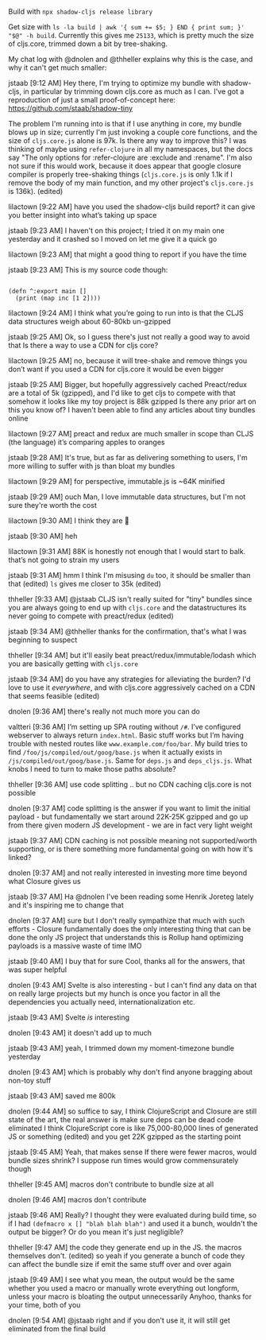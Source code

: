 Build with `npx shadow-cljs release library`

Get size with `ls -la build | awk '{ sum += $5; } END { print sum; }' "$@" -h build`. Currently this gives me `25133`, which is pretty much the size of cljs.core, trimmed down a bit by tree-shaking.

My chat log with @dnolen and @thheller explains why this is the case, and why it can't get much smaller:

jstaab [9:12 AM]
Hey there, I'm trying to optimize my bundle with shadow-cljs, in particular by trimming down cljs.core as much as I can. I've got a reproduction of just a small proof-of-concept here: https://github.com/staab/shadow-tiny

The problem I'm running into is that if I use anything in core, my bundle blows up in size; currently I'm just invoking a couple core functions, and the size of `cljs.core.js` alone is 97k. Is there any way to improve this? I was thinking of maybe using `refer-clojure` in all my namespaces, but the docs say "The only options for :refer-clojure are :exclude and :rename". I'm also not sure if this would work, because it does appear that google closure compiler is properly tree-shaking things (`cljs.core.js` is only 1.1k if I remove the body of my main function, and my other project's `cljs.core.js` is 136k). (edited) 

lilactown [9:22 AM]
have you used the shadow-cljs build report?
it can give you better insight into what’s taking up space

jstaab [9:23 AM]
I haven't on this project; I tried it on my main one yesterday and it crashed so I moved on
let me give it a quick go

lilactown [9:23 AM]
that might a good thing to report if you have the time

jstaab [9:23 AM]
This is my source code though:

```(ns shadow-tiny.core)

(defn ^:export main []
  (print (map inc [1 2])))
```

lilactown [9:24 AM]
I think what you’re going to run into is that the CLJS data structures weigh about 60-80kb un-gzipped

jstaab [9:25 AM]
Ok, so I guess there's just not really a good way to avoid that
Is there a way to use a CDN for cljs core?

lilactown [9:25 AM]
no, because it will tree-shake and remove things you don’t want
if you used a CDN for cljs.core it would be even bigger

jstaab [9:25 AM]
Bigger, but hopefully aggressively cached
Preact/redux are a total of 5k (gzipped), and I'd like to get cljs to compete with that somehow
it looks like my toy project is 88k gzipped
Is there any prior art on this you know of? I haven't been able to find any articles about tiny bundles online

lilactown [9:27 AM]
preact and redux are much smaller in scope than CLJS (the language)
it’s comparing apples to oranges

jstaab [9:28 AM]
It's true, but as far as delivering something to users, I'm more willing to suffer with js than bloat my bundles

lilactown [9:29 AM]
for perspective, immutable.js is ~64K minified

jstaab [9:29 AM]
ouch
Man, I love immutable data structures, but I'm not sure they're worth the cost

lilactown [9:30 AM]
I think they are :slightly_smiling_face:

jstaab [9:30 AM]
heh

lilactown [9:31 AM]
88K is honestly not enough that I would start to balk. that’s not going to strain my users

jstaab [9:31 AM]
hmm I think I'm misusing `du` too, it should be smaller than that (edited) 
`ls` gives me closer to 35k (edited) 

thheller [9:33 AM]
@jstaab CLJS isn't really suited for "tiny" bundles since you are always going to end up with `cljs.core` and the datastructures
its never going to compete with preact/redux (edited) 

jstaab [9:34 AM]
@thheller thanks for the confirmation, that's what I was beginning to suspect

thheller [9:34 AM]
but it'll easily beat preact/redux/immutable/lodash
which you are basically getting with `cljs.core`

jstaab [9:34 AM]
do you have any strategies for alleviating the burden? I'd love to use it _everywhere_, and with cljs.core aggressively cached on a CDN that seems feasible (edited) 

dnolen [9:36 AM]
there's really not much more you can do

valtteri [9:36 AM]
I’m setting up SPA routing without `/#`.  I’ve configured webserver to always return `index.html`. Basic stuff works but I’m having trouble with nested routes like `www.example.com/foo/bar`.  My build tries to find `/foo/js/compiled/out/goog/base.js` when it actually exists in `/js/compiled/out/goog/base.js`. Same for `deps.js` and `deps_cljs.js`. What knobs I need to turn to make those paths absolute?

thheller [9:36 AM]
use code splitting .. but no CDN caching cljs.core is not possible

dnolen [9:37 AM]
code splitting is the answer if you want to limit the initial payload - but fundamentally we start around 22K-25K gzipped and go up from there
given modern JS development - we are in fact very light weight

jstaab [9:37 AM]
CDN caching is not possible meaning not supported/worth supporting, or is there something more fundamental going on with how it's linked?

dnolen [9:37 AM]
and not really interested in investing more time beyond what Closure gives us

jstaab [9:37 AM]
Ha @dnolen I've been reading some Henrik Joreteg lately and it's inspiring me to change that

dnolen [9:37 AM]
sure
but I don't really sympathize that much with such efforts - Closure fundamentally does the only interesting thing that can be done
the only JS project that understands this is Rollup
hand optimizing payloads is a massive waste of time IMO

jstaab [9:40 AM]
I buy that for sure
Cool, thanks all for the answers, that was super helpful

dnolen [9:43 AM]
Svelte is also interesting - but I can't find any data on that on really large projects
but my hunch is once you factor in all the dependencies you actually need, internationalization etc.

jstaab [9:43 AM]
Svelte _is_ interesting

dnolen [9:43 AM]
it doesn't add up to much

jstaab [9:43 AM]
yeah, I trimmed down my moment-timezone bundle yesterday

dnolen [9:43 AM]
which is probably why don't find anyone bragging about non-toy stuff

jstaab [9:43 AM]
saved me 800k

dnolen [9:44 AM]
so suffice to say, I think ClojureScript and Closure are still state of the art, the real answer is make sure deps can be dead code eliminated
I think ClojureScript core is like 75,000-80,000 lines of generated JS or something (edited) 
and you get 22K gzipped as the starting point

jstaab [9:45 AM]
Yeah, that makes sense
If there were fewer macros, would bundle sizes shrink? I suppose run times would grow commensurately though

thheller [9:45 AM]
macros don't contribute to bundle size at all

dnolen [9:46 AM]
macros don't contribute

jstaab [9:46 AM]
Really? I thought they were evaluated during build time, so if I had `(defmacro x [] "blah blah blah")` and used it a bunch, wouldn't the output be bigger? Or do you mean it's just negligible?

thheller [9:47 AM]
the code they generate end up in the JS. the macros themselves don't. (edited) 
so yeah if you generate a bunch of code they can affect the bundle size if emit the same stuff over and over again

jstaab [9:49 AM]
I see what you mean, the output would be the same whether you used a macro or manually wrote everything out longform, unless your macro is bloating the output unnecessarily
Anyhoo, thanks for your time, both of you

dnolen [9:54 AM]
@jstaab right and if you don't use it, it will still get eliminated from the final build
